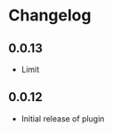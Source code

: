 <!-- Keep a Changelog guide -> https://keepachangelog.com -->

# Changelog

## 0.0.13
- Limit 

## 0.0.12
- Initial release of plugin
